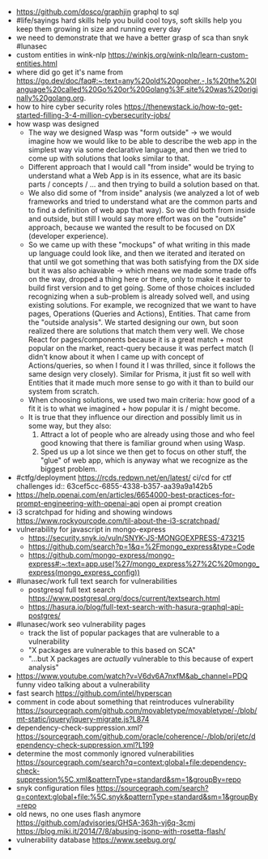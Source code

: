 - https://github.com/dosco/graphjin graphql to sql
- #life/sayings hard skills help you build cool toys, soft skills help you keep them growing in size and running every day
- we need to demonstrate that we have a better grasp of sca than snyk #lunasec
- custom entities in wink-nlp https://winkjs.org/wink-nlp/learn-custom-entities.html
- where did go get it's name from https://go.dev/doc/faq#:~:text=any%20old%20gopher.-,Is%20the%20language%20called%20Go%20or%20Golang%3F,site%20was%20originally%20golang.org.
- how to hire cyber security roles https://thenewstack.io/how-to-get-started-filling-3-4-million-cybersecurity-jobs/
- how wasp was designed
	- The way we designed Wasp was "form outside" -> we would imagine how we would like to be able to describe the web app in the simplest way via some declarative language, and then we tried to come up with solutions that looks similar to that.
	- Different approach that I would call "from inside" would be trying to understand what a Web App is in its essence, what are its basic parts / concepts / ... and then trying to build a solution based on that.
	- We also did some of "from inside" analysis (we analyzed  a lot of web frameworks and tried to understand what are the common parts and to find a definition of web app that way). So we did both from inside and outside, but still I would say more effort was on the "outside" approach, because we wanted the result to be focused on DX (developer experience).
	- So we came up with these "mockups" of what writing in this made up language could look like, and then we iterated and iterated on that until we got something that was both satisfying from the DX side but it was also achiavable -> which means we made some trade offs on the way, dropped a thing here or there, only to make it easier to build first version and to get going. Some of those choices included recognizing when a sub-problem is already solved well, and using existing solutions.
	  For example, we recognized that we want to have pages, Operations (Queries and Actions), Entities. That came from the "outside analysis". We started designing our own, but soon realized there are solutions that match them very well. We chose React for pages/components because it is a great match + most popular on the market, react-query because it was perfect match (I didn't know about it when I came up with concept of Actions/queries, so when I found it I was thrilled, since it follows the same design very closely). Similar for Prisma, it just fit so well with Entities that it made much more sense to go with it than to build our system from scratch.
	- When choosing solutions, we used two main criteria: how good of a fit it is to what we imagined + how popular it is / might become.
	- It is true that they influence our direction and possibly limit us in some way, but they also:
	  1. Attract a lot of people who are already using those and who feel good knowing that there is familiar ground when using Wasp.
	  2. Sped us up a lot since we then get to focus on other stuff, the "glue" of web app, which is anyway what we recognize as the biggest problem.
- #ctfg/deployment https://rcds.redpwn.net/en/latest/ ci/cd for ctf challenges
  id:: 63cef5cc-6855-4338-b357-aa39a9a142b5
- https://help.openai.com/en/articles/6654000-best-practices-for-prompt-engineering-with-openai-api open ai prompt creation
- i3 scratchpad for hiding and showing windows https://www.rockyourcode.com/til-about-the-i3-scratchpad/
- vulnerability for javascript in mongo-express
	- https://security.snyk.io/vuln/SNYK-JS-MONGOEXPRESS-473215
	- https://github.com/search?p=1&q=%2Fmongo_express&type=Code
	- https://github.com/mongo-express/mongo-express#:~:text=app.use(%27/mongo_express%27%2C%20mongo_express(mongo_express_config))
- #lunasec/work full text search for vulnerabilities
	- postgresql full text search https://www.postgresql.org/docs/current/textsearch.html
	- https://hasura.io/blog/full-text-search-with-hasura-graphql-api-postgres/
- #lunasec/work seo vulnerability pages
	- track the list of popular packages that are vulnerable to a vulnerability
	- "X packages are vulnerable to this based on SCA"
	- "...but X packages are _actually_ vulnerable to this because of expert analysis"
- https://www.youtube.com/watch?v=V6dv6A7nxfM&ab_channel=PDQ funny video talking about a vulnerability
- fast search https://github.com/intel/hyperscan
- comment in code about something that reintroduces vulnerability https://sourcegraph.com/github.com/movabletype/movabletype/-/blob/mt-static/jquery/jquery-migrate.js?L874
- dependency-check-suppression.xml? https://sourcegraph.com/github.com/oracle/coherence/-/blob/prj/etc/dependency-check-suppression.xml?L199
- determine the most commonly ignored vulnerabilities https://sourcegraph.com/search?q=context:global+file:dependency-check-suppression%5C.xml&patternType=standard&sm=1&groupBy=repo
- snyk configuration files https://sourcegraph.com/search?q=context:global+file:%5C.snyk&patternType=standard&sm=1&groupBy=repo
- old news, no one uses flash anymore https://github.com/advisories/GHSA-363h-vj6q-3cmj https://blog.miki.it/2014/7/8/abusing-jsonp-with-rosetta-flash/
- vulnerability database https://www.seebug.org/
-
